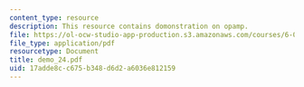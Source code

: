```yaml
---
content_type: resource
description: This resource contains domonstration on opamp.
file: https://ol-ocw-studio-app-production.s3.amazonaws.com/courses/6-002-circuits-and-electronics-spring-2007/17adde8cc675b348d6d2a6036e812159_demo_24.pdf
file_type: application/pdf
resourcetype: Document
title: demo_24.pdf
uid: 17adde8c-c675-b348-d6d2-a6036e812159
---
```

